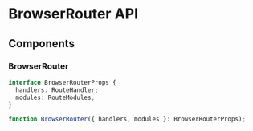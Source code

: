 # BrowserRouter API

## Components

### BrowserRouter

```typescript
interface BrowserRouterProps {
  handlers: RouteHandler;
  modules: RouteModules;
}

function BrowserRouter({ handlers, modules }: BrowserRouterProps);
```
